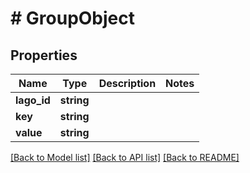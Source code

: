 # # GroupObject

## Properties

Name | Type | Description | Notes
------------ | ------------- | ------------- | -------------
**lago_id** | **string** |  |
**key** | **string** |  |
**value** | **string** |  |

[[Back to Model list]](../../README.md#models) [[Back to API list]](../../README.md#endpoints) [[Back to README]](../../README.md)
